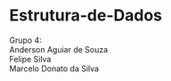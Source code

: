 # Estrutura-de-Dados

Grupo 4:</br>
Anderson Aguiar de Souza</br>
Felipe Silva</br>
Marcelo Donato da Silva</br>
